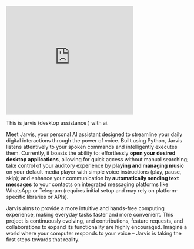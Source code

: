 <iframe src="https://assets.pinterest.com/ext/embed.html?id=870320696748404653" height="295" width="345" frameborder="0" scrolling="no" ></iframe>

This is jarvis (desktop assistance ) with ai.

Meet Jarvis, your personal AI assistant designed to streamline your daily digital interactions through the power of voice. Built using Python, Jarvis listens attentively to your spoken commands and intelligently executes them. Currently, it boasts the ability to: effortlessly **open your desired desktop applications**, allowing for quick access without manual searching; take control of your auditory experience by **playing and managing music** on your default media player with simple voice instructions (play, pause, skip); and enhance your communication by **automatically sending text messages** to your contacts on integrated messaging platforms like WhatsApp or Telegram (requires initial setup and may rely on platform-specific libraries or APIs).

Jarvis aims to provide a more intuitive and hands-free computing experience, making everyday tasks faster and more convenient. This project is continuously evolving, and contributions, feature requests, and collaborations to expand its functionality are highly encouraged. Imagine a world where your computer responds to your voice – Jarvis is taking the first steps towards that reality.

